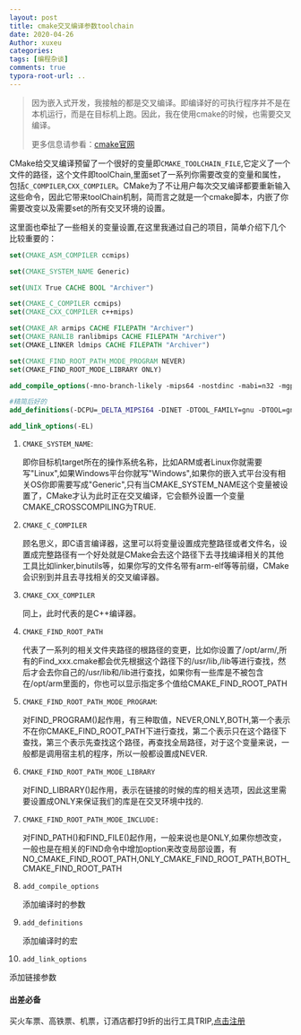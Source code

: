 ```yaml
---
layout: post
title: cmake交叉编译参数toolchain
date: 2020-04-26
Author: xuxeu
categories: 
tags: [编程杂谈]
comments: true
typora-root-url: ..
---
```


> 因为嵌入式开发，我接触的都是交叉编译。即编译好的可执行程序并不是在本机运行，而是在目标机上跑。因此，我在使用cmake的时候，也需要交叉编译。
>
> 更多信息请参看：[cmake官网](https://cmake.org/cmake/help)

CMake给交叉编译预留了一个很好的变量即`CMAKE_TOOLCHAIN_FILE`,它定义了一个文件的路径，这个文件即toolChain,里面set了一系列你需要改变的变量和属性，包括`C_COMPILER`,`CXX_COMPILER`。CMake为了不让用户每次交叉编译都要重新输入这些命令，因此它带来toolChain机制，简而言之就是一个cmake脚本，内嵌了你需要改变以及需要set的所有交叉环境的设置。

这里面也牵扯了一些相关的变量设置,在这里我通过自己的项目，简单介绍下几个比较重要的：

```cmake
set(CMAKE_ASM_COMPILER ccmips)

set(CMAKE_SYSTEM_NAME Generic)

set(UNIX True CACHE BOOL "Archiver")

set(CMAKE_C_COMPILER ccmips)
set(CMAKE_CXX_COMPILER c++mips)

set(CMAKE_AR armips CACHE FILEPATH "Archiver")
set(CMAKE_RANLIB ranlibmips CACHE FILEPATH "Archiver")
set(CMAKE_LINKER ldmips CACHE FILEPATH "Archiver")

set(CMAKE_FIND_ROOT_PATH_MODE_PROGRAM NEVER)
set(CMAKE_FIND_ROOT_MODE_LIBRARY ONLY)

add_compile_options(-mno-branch-likely -mips64 -nostdinc -mabi=n32 -mgp64 -EL -fno-builtin -fno-zero-initialized-in-bss -fno-common -Wall -G8 -MD  -O2 -G 8 -D_VSB_CONFIG_FILE="${CONFIG_H}/lib_smp/h/config/vsbConfig.h" )

#精简后好的
add_definitions(-DCPU=_DELTA_MIPSI64 -DINET -DTOOL_FAMILY=gnu -DTOOL=gnule -D_CORETEK_KERNEL -D_CORETEK_MIPS_N32_ABI -DMIPSEL -D_WRS_LIB_BUILD  -DWRS_IPNET -D_WRS_CONFIG_SMP)

add_link_options(-EL)
```

1. `CMAKE_SYSTEM_NAME`:

   即你目标机target所在的操作系统名称，比如ARM或者Linux你就需要写"Linux",如果Windows平台你就写"Windows",如果你的嵌入式平台没有相关OS你即需要写成"Generic",只有当CMAKE_SYSTEM_NAME这个变量被设置了，CMake才认为此时正在交叉编译，它会额外设置一个变量CMAKE_CROSSCOMPILING为TRUE.

2. `CMAKE_C_COMPILER`

    顾名思义，即C语言编译器，这里可以将变量设置成完整路径或者文件名，设置成完整路径有一个好处就是CMake会去这个路径下去寻找编译相关的其他工具比如linker,binutils等，如果你写的文件名带有arm-elf等等前缀，CMake会识别到并且去寻找相关的交叉编译器。

3. `CMAKE_CXX_COMPILER`

    同上，此时代表的是C++编译器。

4. `CMAKE_FIND_ROOT_PATH`

    代表了一系列的相关文件夹路径的根路径的变更，比如你设置了/opt/arm/,所有的Find_xxx.cmake都会优先根据这个路径下的/usr/lib,/lib等进行查找，然后才会去你自己的/usr/lib和/lib进行查找，如果你有一些库是不被包含在/opt/arm里面的，你也可以显示指定多个值给CMAKE_FIND_ROOT_PATH

5. `CMAKE_FIND_ROOT_PATH_MODE_PROGRAM`:

   对FIND_PROGRAM()起作用，有三种取值，NEVER,ONLY,BOTH,第一个表示不在你CMAKE_FIND_ROOT_PATH下进行查找，第二个表示只在这个路径下查找，第三个表示先查找这个路径，再查找全局路径，对于这个变量来说，一般都是调用宿主机的程序，所以一般都设置成NEVER.

6. `CMAKE_FIND_ROOT_PATH_MODE_LIBRARY`

    对FIND_LIBRARY()起作用，表示在链接的时候的库的相关选项，因此这里需要设置成ONLY来保证我们的库是在交叉环境中找的.

7. `CMAKE_FIND_ROOT_PATH_MODE_INCLUDE:`

   对FIND_PATH()和FIND_FILE()起作用，一般来说也是ONLY,如果你想改变，一般也是在相关的FIND命令中增加option来改变局部设置，有NO_CMAKE_FIND_ROOT_PATH,ONLY_CMAKE_FIND_ROOT_PATH,BOTH_CMAKE_FIND_ROOT_PATH

8. `add_compile_options`

   添加编译时的参数

9. `add_definitions`

   添加编译时的宏

10. `add_link_options`

   添加链接参数

#### 出差必备

买火车票、高铁票、机票，订酒店都打9折的出行工具TRIP,[点击注册](https://h5.itrip.world/#/register/6tpd1Z)